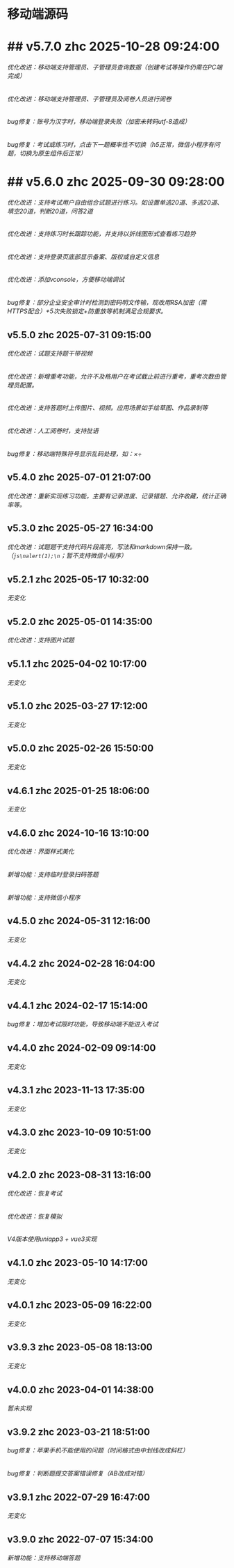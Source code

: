 # 移动端源码
# ## v5.7.0 zhc 2025-10-28 09:24:00
###### 优化改进：移动端支持管理员、子管理员查询数据（创建考试等操作仍需在PC端完成）
###### 优化改进：移动端支持管理员、子管理员及阅卷人员进行阅卷
###### bug修复：账号为汉字时，移动端登录失败（加密未转码utf-8造成） 
###### bug修复：考试或练习时，点击下一题概率性不切换（h5正常，微信小程序有问题，切换为原生组件后正常）

# ## v5.6.0 zhc 2025-09-30 09:28:00
###### 优化改进：支持考试用户自由组合试题进行练习。如设置单选20道、多选20道、填空20道，判断20道，问答2道
###### 优化改进：支持练习时长跟踪功能，并支持以折线图形式查看练习趋势 
###### 优化改进：支持登录页底部显示备案、版权或自定义信息
###### 优化改进：添加vconsole，方便移动端调试
###### bug修复：部分企业安全审计时检测到密码明文传输，现改用RSA加密（需HTTPS配合）+5次失败锁定+防重放等机制满足合规要求。

## v5.5.0 zhc 2025-07-31 09:15:00
###### 优化改进：试题支持题干带视频
###### 优化改进：新增重考功能，允许不及格用户在考试截止前进行重考，重考次数由管理员配置。
###### 优化改进：支持答题时上传图片、视频。应用场景如手绘草图、作品录制等 
###### 优化改进：人工阅卷时，支持批语 
###### bug修复：移动端特殊符号显示乱码处理，如：×÷ 

## v5.4.0 zhc 2025-07-01 21:07:00
###### 优化改进：重新实现练习功能，主要有记录进度、记录错题、允许收藏，统计正确率等。 

## v5.3.0 zhc 2025-05-27 16:34:00
###### 优化改进：试题题干支持代码片段高亮，写法和markdown保持一致。（```js\nalert(1);\n```；暂不支持微信小程序） 

## v5.2.1 zhc 2025-05-17 10:32:00
###### 无变化

## v5.2.0 zhc 2025-05-01 14:35:00
###### 优化改进：支持图片试题 

## v5.1.1 zhc 2025-04-02 10:17:00
###### 无变化

## v5.1.0 zhc 2025-03-27 17:12:00
###### 无变化

## v5.0.0 zhc 2025-02-26 15:50:00
###### 无变化

## v4.6.1 zhc 2025-01-25 18:06:00
###### 无变化

## v4.6.0 zhc 2024-10-16 13:10:00
###### 优化改进：界面样式美化
###### 新增功能：支持临时登录扫码答题
###### 新增功能：支持微信小程序

## v4.5.0 zhc 2024-05-31 12:16:00
###### 无变化

## v4.4.2 zhc 2024-02-28 16:04:00
###### 无变化

## v4.4.1 zhc 2024-02-17 15:14:00
###### bug修复：增加考试限时功能，导致移动端不能进入考试

## v4.4.0 zhc 2024-02-09 09:14:00
###### 无变化

## v4.3.1 zhc 2023-11-13 17:35:00
###### 无变化

## v4.3.0 zhc 2023-10-09 10:51:00
###### 无变化

## v4.2.0 zhc 2023-08-31 13:16:00
###### 优化改进：恢复考试
###### 优化改进：恢复模拟
###### V4版本使用uniapp3 + vue3实现

## v4.1.0 zhc 2023-05-10 14:17:00
###### 无变化

## v4.0.1 zhc 2023-05-09 16:22:00
###### 无变化

## v3.9.3 zhc 2023-05-08 18:13:00
###### 无变化

## v4.0.0 zhc 2023-04-01 14:38:00
###### 暂未实现

## v3.9.2 zhc 2023-03-21 18:51:00
###### bug修复：苹果手机不能使用的问题（时间格式由中划线改成斜杠）
###### bug修复：判断题提交答案错误修复（AB改成对错）

## v3.9.1 zhc 2022-07-29 16:47:00
###### 无变化

## v3.9.0 zhc 2022-07-07 15:34:00
###### 新增功能：支持移动端答题